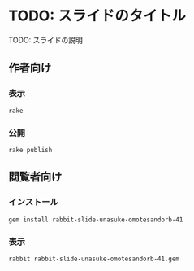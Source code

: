 # TODO: スライドのタイトル

TODO: スライドの説明

## 作者向け

### 表示

    rake

### 公開

    rake publish

## 閲覧者向け

### インストール

    gem install rabbit-slide-unasuke-omotesandorb-41

### 表示

    rabbit rabbit-slide-unasuke-omotesandorb-41.gem

